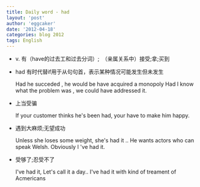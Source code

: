 ```yaml
---
title: Daily word - had 
layout: 'post'
author: 'eggcaker'
date: '2012-04-18'
categories: blog 2012
tags: English
---
```



  * v. 有（have的过去工和过去分词）;　（亲属关系中）接受;拿;买到 
  * had 有时代替if用于从句句首，表示某种情况可能发生但未发生 
    
    Had he succeded , he would be have acquired a monopoly
    Had I know what the problem was , we could have addressed it. 
    

  * 上当受骗 
    
    If your customer thinks he's been had, your have to make him happy.
    

  * 遇到大麻烦;无望成功 
    
    Unless she loses some weight, she's had it ..
    He wants actors who can speak Welsh. Obviously I 've had it.
    

  * 受够了;忍受不了 
    
    I've had it, Let's call it a day..
    I've had it with kind of treament of Acmericans
    

